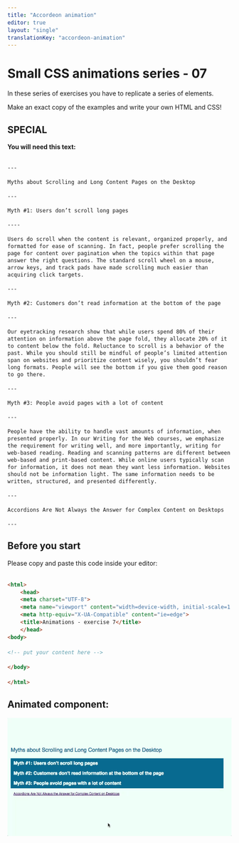 ```yaml
---
title: "Accordeon animation"
editor: true
layout: "single"
translationKey: "accordeon-animation"
---
```


# Small CSS animations series - 07

In these series of exercises you have to replicate a series of elements.

Make an exact copy of the examples and write your own HTML and CSS!

## SPECIAL

**You will need this text:** 

```ascii

---

Myths about Scrolling and Long Content Pages on the Desktop

---

Myth #1: Users don’t scroll long pages

----

Users do scroll when the content is relevant, organized properly, and formatted for ease of scanning. In fact, people prefer scrolling the page for content over pagination when the topics within that page answer the right questions. The standard scroll wheel on a mouse, arrow keys, and track pads have made scrolling much easier than acquiring click targets.

---

Myth #2: Customers don’t read information at the bottom of the page

---

Our eyetracking research show that while users spend 80% of their attention on information above the page fold, they allocate 20% of it to content below the fold. Reluctance to scroll is a behavior of the past. While you should still be mindful of people’s limited attention span on websites and prioritize content wisely, you shouldn’t fear long formats. People will see the bottom if you give them good reason to go there.

---

Myth #3: People avoid pages with a lot of content

---

People have the ability to handle vast amounts of information, when presented properly. In our Writing for the Web courses, we emphasize the requirement for writing well, and more importantly, writing for web-based reading. Reading and scanning patterns are different between web-based and print-based content. While online users typically scan for information, it does not mean they want less information. Websites should not be information light. The same information needs to be written, structured, and presented differently.

---

Accordions Are Not Always the Answer for Complex Content on Desktops

---
```

## Before you start

Please copy and paste this code inside your editor:

```html

<html>
    <head>
    <meta charset="UTF-8">
    <meta name="viewport" content="width=device-width, initial-scale=1.0">
    <meta http-equiv="X-UA-Compatible" content="ie=edge">
    <title>Animations - exercise 7</title>
    </head>
<body>

<!-- put your content here -->

</body>

</html>
```

## Animated component:

![](./07accordeon.gif)